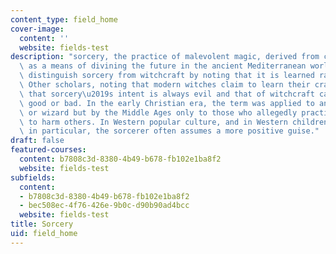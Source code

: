```yaml
---
content_type: field_home
cover-image:
  content: ''
  website: fields-test
description: "sorcery, the practice of malevolent magic, derived from casting lots\
  \ as a means of divining the future in the ancient Mediterranean world. Some scholars\
  \ distinguish sorcery from witchcraft by noting that it is learned rather than intrinsic.\
  \ Other scholars, noting that modern witches claim to learn their craft, suggest\
  \ that sorcery\u2019s intent is always evil and that of witchcraft can be either\
  \ good or bad. In the early Christian era, the term was applied to any magician\
  \ or wizard but by the Middle Ages only to those who allegedly practiced magic intended\
  \ to harm others. In Western popular culture, and in Western children\u2019s literature\
  \ in particular, the sorcerer often assumes a more positive guise."
draft: false
featured-courses:
  content: b7808c3d-8380-4b49-b678-fb102e1ba8f2
  website: fields-test
subfields:
  content:
  - b7808c3d-8380-4b49-b678-fb102e1ba8f2
  - bec508ec-4f76-426e-9b0c-d90b90ad4bcc
  website: fields-test
title: Sorcery
uid: field_home
---
```

